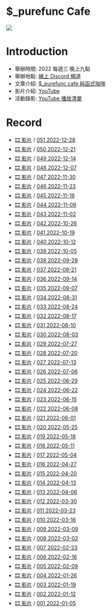 # $_purefunc Cafe
![](https://raw.githubusercontent.com/PureFuncInc/purefunc-cafe/main/images/logo.png)

# Introduction
* 舉辦時間: 2022 每週三 晚上九點
* 舉辦地點: [線上 Discord 頻道](https://discord.gg/purfunc)
* 文章介紹: [$_purefunc cafe 純函式咖啡](https://github.com/PureFuncInc/blog-articles/blob/main/%E7%B4%94%E5%87%BD%E5%BC%8F%E5%92%96%E5%95%A1.md)
* 影片介紹: [YouTube](https://www.youtube.com/watch?v=N5GzZfXg5z0)
* 活動錄影: [YouTube 播放清單](https://youtube.com/playlist?list=PLC3hT4Z5I-O4V2g1oU-pkxp6Wr72ozhgk)

# Record
* [🎞 影片]() / [051 2022-12-28](records/2022-12-28/README.md)
* [🎞 影片]() / [050 2022-12-21](records/2022-12-21/README.md)
* [🎞 影片]() / [049 2022-12-14](records/2022-12-14/README.md)
* [🎞 影片]() / [048 2022-12-07](records/2022-12-07/README.md)
* [🎞 影片]() / [047 2022-11-30](records/2022-11-30/README.md)
* [🎞 影片](https://youtu.be/_1nxxb6sBOU) / [046 2022-11-23](records/2022-11-23/README.md)
* [🎞 影片](https://youtu.be/YA4nJ6qj8vw) / [045 2022-11-16](records/2022-11-16/README.md)
* [🎞 影片](https://youtu.be/jFyeo5irJlI) / [044 2022-11-09](records/2022-11-09/README.md)
* [🎞 影片](https://youtu.be/H-Fq_UmndD4) / [043 2022-11-02](records/2022-11-02/README.md)
* [🎞 影片](https://youtu.be/u-o49KLWnN8) / [042 2022-10-26](records/2022-10-26/README.md)
* [🎞 影片](https://youtu.be/hPp8a30Ihp8) / [041 2022-10-19](records/2022-10-19/README.md)
* [🎞 影片](https://youtu.be/5qwUiu-93_k) / [040 2022-10-12](records/2022-10-12/README.md)
* [🎞 影片](https://youtu.be/AuO7V_ISWKY) / [039 2022-10-05](records/2022-10-05/README.md)
* [🎞 影片](https://youtu.be/_mxoukKWnFY) / [038 2022-09-28](records/2022-09-28/README.md)
* [🎞 影片](https://youtu.be/yKJwgChClsI) / [037 2022-09-21](records/2022-09-21/README.md)
* [🎞 影片](https://youtu.be/WtRPffxHwp4) / [036 2022-09-14](records/2022-09-14/README.md)
* [🎞 影片](https://youtu.be/TTvdbsYZ3lc) / [035 2022-09-07](records/2022-09-07/README.md)
* [🎞 影片](https://youtu.be/RmBpLdIbnBA) / [034 2022-08-31](records/2022-08-31/README.md)
* [🎞 影片](https://youtu.be/UMJAi94XG7I) / [033 2022-08-24](records/2022-08-24/README.md)
* [🎞 影片](https://youtu.be/ugQiluBLr7E) / [032 2022-08-17](records/2022-08-17/README.md)
* [🎞 影片](https://youtu.be/yVq5gXbeiKw) / [031 2022-08-10](records/2022-08-10/README.md)
* [🎞 影片](https://youtu.be/oV7PaU7Csjk) / [030 2022-08-03](records/2022-08-03/README.md)
* [🎞 影片](https://youtu.be/P8xFlxlwD04) / [029 2022-07-27](records/2022-07-27/README.md)
* [🎞 影片](https://youtu.be/LECrkVc1YrA) / [028 2022-07-20](records/2022-07-20/README.md)
* [🎞 影片](https://youtu.be/SDE14DkLMAg) / [027 2022-07-13](records/2022-07-13/README.md)
* [🎞 影片](https://youtu.be/_6AH12Bmgkk) / [026 2022-07-06](records/2022-07-06/README.md)
* [🎞 影片](https://youtu.be/GB2A0L5Jb9c) / [025 2022-06-29](records/2022-06-29/README.md)
* [🎞 影片](https://youtu.be/74G3Lz7ELrQ) / [024 2022-06-22](records/2022-06-22/README.md)
* [🎞 影片](https://youtu.be/K32McgU0RTk) / [023 2022-06-15](records/2022-06-15/README.md)
* [🎞 影片](https://youtu.be/oGbtMV9P88g) / [022 2022-06-08](records/2022-06-08/README.md)
* [🎞 影片](https://youtu.be/9VWDpTiqqpo) / [021 2022-06-01](records/2022-06-01/README.md)
* [🎞 影片](https://youtu.be/Hym8NSp0WNk) / [020 2022-05-25](records/2022-05-25/README.md)
* [🎞 影片](https://youtu.be/F4IdFNnbOnA) / [019 2022-05-18](records/2022-05-18/README.md)
* [🎞 影片](https://youtu.be/KM24s2vq-NU) / [018 2022-05-11](records/2022-05-11/README.md)
* [🎞 影片](https://youtu.be/jUy6YHAf5Ak) / [017 2022-05-04](records/2022-05-04/README.md)
* [🎞 影片](https://youtu.be/VwKRmf3cBac) / [016 2022-04-27](records/2022-04-27/README.md)
* [🎞 影片](https://youtu.be/bdruVwf7p7U) / [015 2022-04-20](records/2022-04-20/README.md)
* [🎞 影片](https://youtu.be/Np4XktL3uSE) / [014 2022-04-13](records/2022-04-13/README.md)
* [🎞 影片](https://youtu.be/_epcQDGMudo) / [013 2022-04-06](records/2022-04-06/README.md)
* [🎞 影片](https://youtu.be/VZqYA3NLeUk) / [012 2022-03-30](records/2022-03-30/README.md)
* [🎞 影片](https://youtu.be/SZTGP7nI1ws) / [011 2022-03-23](records/2022-03-23/README.md)
* [🎞 影片](https://youtu.be/lNTub8wAsIE) / [010 2022-03-16](records/2022-03-16/README.md)
* [🎞 影片](https://youtu.be/7SYP-qQPgKs) / [009 2022-03-09](records/2022-03-09/README.md)
* [🎞 影片](https://youtu.be/iOR78NTojTc) / [008 2022-03-02](records/2022-03-02/README.md)
* [🎞 影片](https://youtu.be/-Mtf-23I018) / [007 2022-02-23](records/2022-02-23/README.md)
* [🎞 影片](https://youtu.be/VP_ruW2EEU4) / [006 2022-02-16](records/2022-02-16/README.md)
* [🎞 影片]() / [005 2022-02-09](records/2022-02-09/README.md)
* [🎞 影片](https://youtu.be/EuZcgq_J_Wo) / [004 2022-01-26](records/2022-01-26/README.md)
* [🎞 影片](https://youtu.be/Th4dS1KFAt0) / [003 2022-01-19](records/2022-01-19/README.md)
* [🎞 影片](https://youtu.be/uWiwvoUPfeU) / [002 2022-01-12](records/2022-01-12/README.md)
* [🎞 影片](https://youtu.be/hOQOa8_srJU) / [001 2022-01-05](records/2022-01-05/README.md)
